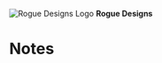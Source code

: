 ![Rogue Designs Logo](https://storage.googleapis.com/stiles-images/RogueLogo-256x158.png)
**Rogue Designs**
# Notes
